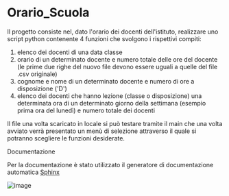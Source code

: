 # Orario_Scuola
Il progetto consiste nel, dato l'orario dei docenti dell'istituto, realizzare uno script python contenente 4 funzioni che svolgono i rispettivi compiti:
1. elenco dei docenti di una data classe
2. orario di un determinato docente e numero totale delle ore del docente (le prime due righe del nuovo file devono essere uguali a quelle del file .csv originale)
3. cognome e nome di un determinato docente e numero di ore a disposizione ('D')
4. elenco dei docenti che hanno lezione (classe o disposizione) una determinata ora di un determinato giorno della settimana (esempio prima ora del lunedì) e numero totale dei docenti

Il file una volta scaricato in locale si può testare tramite il main che una volta avviato verrà presentato un menù di selezione attraverso il quale si potranno scegliere le funzioni desiderate.

Documentazione

Per la documentazione è stato utilizzato il generatore di documentazione automatica [Sphinx](https://www.sphinx-doc.org/en/master/) 

![image](https://github.com/Mattiavr/Orario_Scuola/assets/167307063/102764f7-3d77-4c9b-acc3-dd5a62a5b124)
